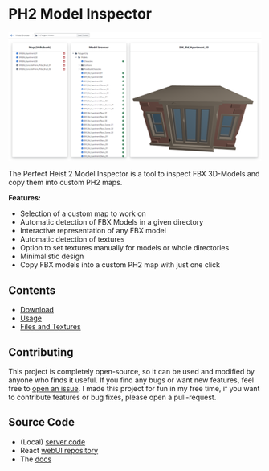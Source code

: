 # PH2 Model Inspector

<img src="https://github.com/SoulKa/ph2-model-inspector-docs/blob/main/screenshots/model-browser.png?raw=true" width="800">

The Perfect Heist 2 Model Inspector is a tool to inspect FBX 3D-Models and copy them into custom PH2 maps.

**Features:**
- Selection of a custom map to work on
- Automatic detection of FBX Models in a given directory
- Interactive representation of any FBX model
- Automatic detection of textures
- Option to set textures manually for models or whole directories
- Minimalistic design
- Copy FBX models into a custom PH2 map with just one click

## Contents

- [Download](https://soulka.github.io/ph2-model-inspector-docs/download)
- [Usage](https://soulka.github.io/ph2-model-inspector-docs/usage)
- [Files and Textures](https://soulka.github.io/ph2-model-inspector-docs/files-and-textures)


## Contributing

This project is completely open-source, so it can be used and modified by anyone who finds it useful. If you find any bugs or want new features, feel free to [open an issue](https://github.com/SoulKa/ph2-model-inspector-server/issues/new). I made this project for fun in my free time, if you want to contribute features or bug fixes, please open a pull-request.

## Source Code

- (Local) [server code](https://github.com/SoulKa/ph2-model-inspector-server)
- React [webUI repository](https://github.com/SoulKa/ph2-model-inspector-client)
- The [docs](https://github.com/SoulKa/ph2-model-inspector-docs)